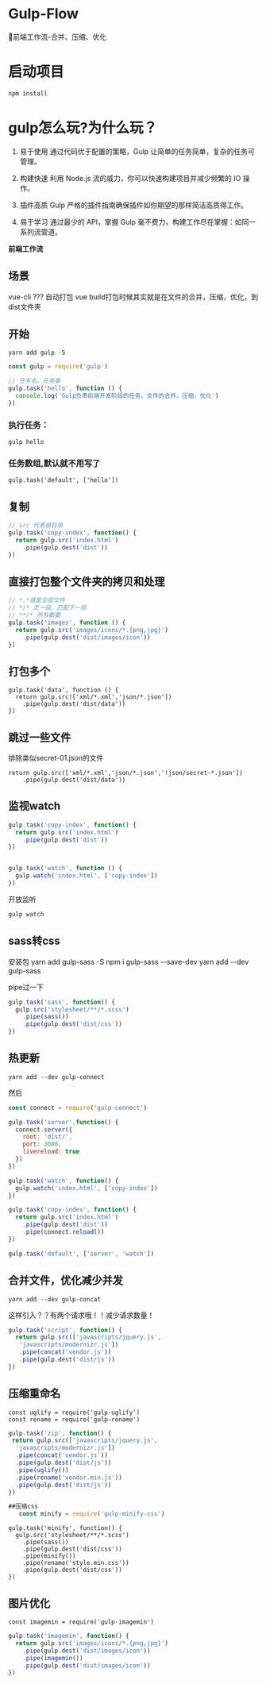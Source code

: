 # Gulp-Flow
🐯前端工作流-合并、压缩、优化
# 启动项目
```javascript
npm install
```

# gulp怎么玩?为什么玩？
1. 易于使用
通过代码优于配置的策略，Gulp 让简单的任务简单，复杂的任务可管理。

2. 构建快速
利用 Node.js 流的威力，你可以快速构建项目并减少频繁的 IO 操作。

3. 插件高质
Gulp 严格的插件指南确保插件如你期望的那样简洁高质得工作。

4. 易于学习
通过最少的 API，掌握 Gulp 毫不费力，构建工作尽在掌握：如同一系列流管道。

**前端工作流**

## 场景

vue-cli ??? 自动打包
vue build打包时候其实就是在文件的合并，压缩，优化，到dist文件夹

## 开始

    yarn add gulp -S

```javascript
const gulp = require('gulp')

// 任务名、任务事
gulp.task('hello', function () {
  console.log('Gulp负责前端开发阶段的任务，文件的合并，压缩，优化')
})
```
### 执行任务：
	gulp hello
  
### 任务数组,默认就不用写了
	gulp.task('default', ['hello'])
    
## 复制
```javascript
// src 代表根目录
gulp.task('copy-index', function() {
  return gulp.src('index.html')
    .pipe(gulp.dest('dist'))
})
```

## 直接打包整个文件夹的拷贝和处理
```javascript
// *.*就是全部文件
// */* 走一级，匹配下一层
// **/* 所有都要
gulp.task('images', function () {
  return gulp.src('images/icons/*.{png,jpg}')
    .pipe(gulp.dest('dist/images/icon'))
})
```

## 打包多个
```
gulp.task('data', function () {
  return gulp.src(['xml/*.xml','json/*.json'])
    .pipe(gulp.dest('dist/data'))
})
```

## 跳过一些文件

排除类似secret-01.json的文件
```
return gulp.src(['xml/*.xml','json/*.json','!json/secret-*.json'])
    .pipe(gulp.dest('dist/data'))
```

## 监视watch

```javascript
gulp.task('copy-index', function() {
  return gulp.src('index.html')
    .pipe(gulp.dest('dist'))
})


gulp.task('watch', function () {
  gulp.watch('index.html', ['copy-index'])
})
```

开放监听
```javascript
gulp watch
```

## sass转css
安装包
	yarn add gulp-sass -S
    npm i gulp-sass --save-dev
	yarn add --dev gulp-sass
    
pipe过一下
```javascript
gulp.task('sass', function() {
  gulp.src('stylesheet/**/*.scss')
    .pipe(sass())
    .pipe(gulp.dest('dist/css'))
})
```
## 热更新
	yarn add --dev gulp-connect
然后
```javascript
const connect = require('gulp-connect')

gulp.task('server',function() {
  connect.server({
    root: 'dist/',
    port: 3000,
    livereload: true
  })
})

gulp.task('watch', function() {
  gulp.watch('index.html', ['copy-index'])
})

gulp.task('copy-index', function() {
  return gulp.src('index.html')
    .pipe(gulp.dest('dist'))
    .pipe(connect.reload())
})

gulp.task('default', ['server', 'watch'])
```

## 合并文件，优化减少并发
	yarn add --dev gulp-concat
    
<script></script>
<script></script>

这样引入？？有两个请求哦！！减少请求数量！

```javascript
gulp.task('script', function() {
  return gulp.src(['javascripts/jquery.js',
   'javascripts/modernizr.js'])
   .pipe(concat('vendor.js'))
   .pipe(gulp.dest('dist/js'))
})
```

## 压缩重命名
	const uglify = require('gulp-uglify')
	const rename = require('gulp-rename')
    
 ```javascript
 gulp.task('zip', function() {
  return gulp.src(['javascripts/jquery.js',
   'javascripts/modernizr.js'])
   .pipe(concat('vendor.js'))
   .pipe(gulp.dest('dist/js'))
   .pipe(uglify())
   .pipe(rename('vendor.min.js'))
   .pipe(gulp.dest('dist/js'))
})

##压缩css
	const minify = require('gulp-minify-css')
 ```
 
```
gulp.task('minify', function() {
  gulp.src('stylesheet/**/*.scss')
    .pipe(sass())
    .pipe(gulp.dest('dist/css'))
    .pipe(minify())
    .pipe(rename('style.min.css'))
    .pipe(gulp.dest('dist/css'))
})
```
## 图片优化

	const imagemin = require('gulp-imagemin')
	
```javascript
gulp.task('imagemin', function() {
  return gulp.src('images/icons/*.{png,jpg}')
    .pipe(gulp.dest('dist/images/icon'))
    .pipe(imagemin())
    .pipe(gulp.dest('dist/images/icon'))
})
```
